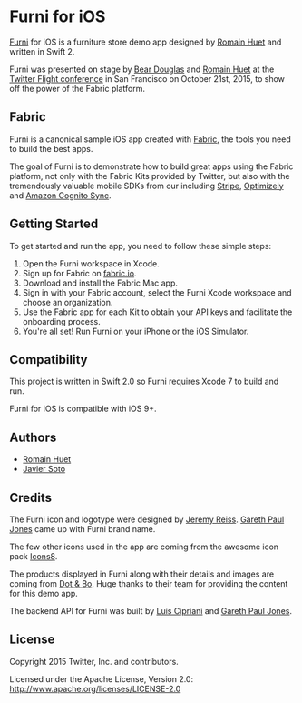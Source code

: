 # Furni for iOS

[Furni](http://furni.xyz) for iOS is a furniture store demo app designed by [Romain Huet](https://twitter.com/romainhuet) and written in Swift 2.

Furni was presented on stage by [Bear Douglas](https://twitter.com/beardigsit) and [Romain Huet](https://twitter.com/romainhuet) at the [Twitter Flight conference](https://twitterflight.com/) in San Francisco on October 21st, 2015, to show off the power of the Fabric platform.

## Fabric

Furni is a canonical sample iOS app created with [Fabric](https://get.fabric.io/), the tools you need to build the best apps.

The goal of Furni is to demonstrate how to build great apps using the Fabric platform, not only with the Fabric Kits provided by Twitter, but also with the tremendously valuable mobile SDKs from our including [Stripe](https://stripe.com/), [Optimizely](https://www.optimizely.com/) and [Amazon Cognito Sync](https://aws.amazon.com/cognito/).

## Getting Started

To get started and run the app, you need to follow these simple steps:

1. Open the Furni workspace in Xcode.
2. Sign up for Fabric on [fabric.io](https://fabric.io).
3. Download and install the Fabric Mac app.
4. Sign in with your Fabric account, select the Furni Xcode workspace and choose an organization.
5. Use the Fabric app for each Kit to obtain your API keys and facilitate the onboarding process.
6. You're all set! Run Furni on your iPhone or the iOS Simulator.

## Compatibility

This project is written in Swift 2.0 so Furni requires Xcode 7 to build and run.

Furni for iOS is compatible with iOS 9+.

## Authors

* [Romain Huet](https://twitter.com/romainhuet)
* [Javier Soto](https://twitter.com/Javi)

## Credits

The Furni icon and logotype were designed by [Jeremy Reiss](https://twitter.com/jeremyreiss). [Gareth Paul Jones](https://twitter.com/gpj) came up with Furni brand name.

The few other icons used in the app are coming from the awesome icon pack [Icons8](https://icons8.com).

The products displayed in Furni along with their details and images are coming from [Dot & Bo](http://www.dotandbo.com). Huge thanks to their team for providing the content for this demo app.

The backend API for Furni was built by [Luis Cipriani](https://twitter.com/lfcipriani) and [Gareth Paul Jones](https://twitter.com/gpj).

## License

Copyright 2015 Twitter, Inc. and contributors.

Licensed under the Apache License, Version 2.0: http://www.apache.org/licenses/LICENSE-2.0

